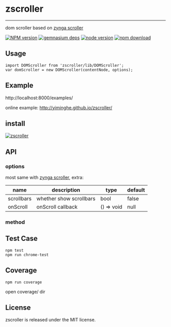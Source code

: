 # zscroller
---

dom scroller based on [zynga scroller](https://zynga.github.io/scroller/)


[![NPM version][npm-image]][npm-url]
[![gemnasium deps][gemnasium-image]][gemnasium-url]
[![node version][node-image]][node-url]
[![npm download][download-image]][download-url]

[npm-image]: http://img.shields.io/npm/v/zscroller.svg?style=flat-square
[npm-url]: http://npmjs.org/package/zscroller
[travis-image]: https://img.shields.io/travis/yiminghe/zscroller.svg?style=flat-square
[travis-url]: https://travis-ci.org/yiminghe/zscroller
[coveralls-image]: https://img.shields.io/coveralls/yiminghe/zscroller.svg?style=flat-square
[coveralls-url]: https://coveralls.io/r/yiminghe/zscroller?branch=master
[gemnasium-image]: http://img.shields.io/gemnasium/yiminghe/zscroller.svg?style=flat-square
[gemnasium-url]: https://gemnasium.com/yiminghe/zscroller
[node-image]: https://img.shields.io/badge/node.js-%3E=_0.10-green.svg?style=flat-square
[node-url]: http://nodejs.org/download/
[download-image]: https://img.shields.io/npm/dm/zscroller.svg?style=flat-square
[download-url]: https://npmjs.org/package/zscroller


## Usage

```
import DOMScroller from 'zscroller/lib/DOMScroller';
var domScroller = new DOMScroller(contentNode, options);
```

## Example

http://localhost:8000/examples/

online example: http://yiminghe.github.io/zscroller/

## install

[![zscroller](https://nodei.co/npm/zscroller.png)](https://npmjs.org/package/zscroller)


## API

### options

most same with [zynga scroller](https://zynga.github.io/scroller/), extra:

| name     | description    | type     | default      |
|----------|----------------|----------|--------------|
|scrollbars |whether show scrollbars | bool | false |
|onScroll | onScroll callback | () => void | null |

### method



## Test Case

```
npm test
npm run chrome-test
```

## Coverage

```
npm run coverage
```

open coverage/ dir

## License

zscroller is released under the MIT license.
